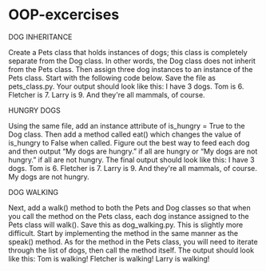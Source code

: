 # OOP-excercises

DOG INHERITANCE

Create a Pets class that holds instances of dogs; this class is completely separate from the Dog class. In other words, the Dog class does not inherit from the Pets class. Then assign three dog instances to an instance of the Pets class. Start with the following code below. Save the file as pets_class.py. Your output should look like this:
I have 3 dogs. 
Tom is 6. 
Fletcher is 7. 
Larry is 9. 
And they're all mammals, of course.
	
HUNGRY DOGS

Using the same file, add an instance attribute of is_hungry = True to the Dog class. Then add a method called eat() which changes the value of is_hungry to False when called. Figure out the best way to feed each dog and then output “My dogs are hungry.” if all are hungry or “My dogs are not hungry.” if all are not hungry. The final output should look like this:
I have 3 dogs. 
Tom is 6. 
Fletcher is 7. 
Larry is 9. 
And they're all mammals, of course. 
My dogs are not hungry.

DOG WALKING

Next, add a walk() method to both the Pets and Dog classes so that when you call the method on the Pets class, each dog instance assigned to the Pets class will walk(). Save this as dog_walking.py. This is slightly more difficult.
Start by implementing the method in the same manner as the speak() method. As for the method in the Pets class, you will need to iterate through the list of dogs, then call the method itself.
The output should look like this:
Tom is walking!
Fletcher is walking!
Larry is walking!



